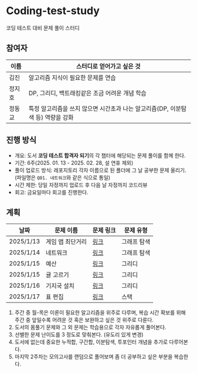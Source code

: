 # Coding-test-study
코딩 테스트 대비 문제 풀이 스터디

## 참여자
이름 | 스터디로 얻어가고 싶은 것
--- | ---
김진 | 알고리즘 지식이 필요한 문제를 연습
정지호 | DP, 그리디, 백트래킹같은 조금 어려운 개념 학습
정동교 | 특정 알고리즘을 쓰지 않으면 시간초과 나는 알고리즘(DP, 이분탐색 등) 역량을 강화

## 진행 방식
- 개요: 도서 **코딩 테스트 합격자 되기**의 각 챕터에 해당되는 문제 풀이를 함께 한다.
- 기간: 6주(2025. 01. 13 - 2025. 02. 28, 설 연휴 제외)
- 풀이 업로드 방식: 레포지토리 각자 이름으로 된 폴더에 그 날 공부한 문제 올리기. (파일명은 `Q01. 네트워크`와 같은 식으로 통일)
- 시간 제한: 당일 자정까지 업로드 후 다음 날 자정까지 코드리뷰
- 회고: 금요일마다 회고를 진행한다.

## 계획
날짜 | 문제 이름 | 문제 링크 | 문제 유형
--- | --- | --- | --- 
2025/1/13 | 게임 맵 최단거리 | [링크](https://school.programmers.co.kr/learn/courses/30/lessons/1844) | 그래프 탐색
2025/1/14 | 네트워크 | [링크](https://school.programmers.co.kr/learn/courses/30/lessons/43162) | 그래프 탐색
2025/1/15 | 예산 | [링크](https://school.programmers.co.kr/learn/courses/30/lessons/12982) | 그리디
2025/1/15 | 귤 고르기 | [링크](https://school.programmers.co.kr/learn/courses/30/lessons/138476) | 그리디
2025/1/16 | 기지국 설치 | [링크](https://school.programmers.co.kr/learn/courses/30/lessons/12979) | 그리디
2025/1/17 | 표 편집 | [링크](https://school.programmers.co.kr/learn/courses/30/lessons/81303) | 스택

1. 주간 중 월-목은 이론이 필요한 알고리즘을 위주로 다루며, 복습 시간 확보를 위해 주간 중 앞일수록 어려운 것 혹은 보완하고 싶은 것 위주로 다룬다.
2. 도서의 몸풀기 문제와 그 외 문제는 학습용으로 각자 자유롭게 풀어본다.
3. 선별한 문제 난이도를 3 정도로 맞춰본다. (유도리 있게 변경)
4. 도서에 없는데 중요한 누적합, 구간합, 이분탐색, 투포인터 개념을 추가로 다루어본다.
5. 마지막 2주차는 모의고사를 랜덤으로 풀어보며 좀 더 공부하고 싶은 부분을 복습한다.

